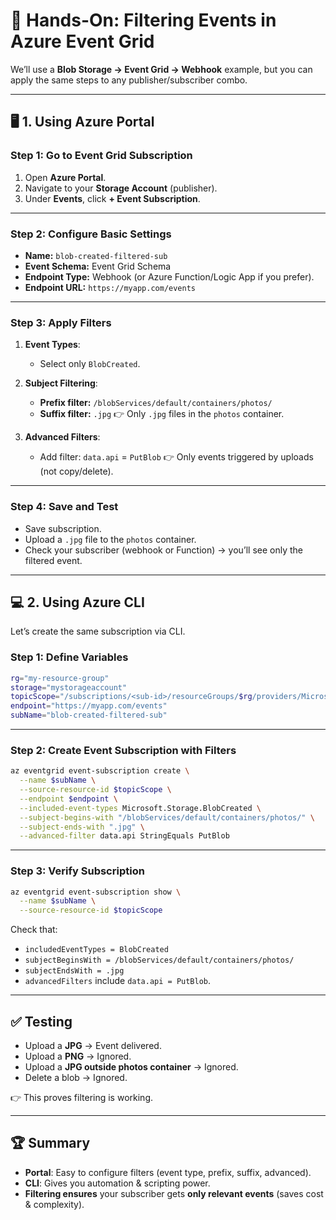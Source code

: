 # 🎯 Hands-On: Filtering Events in Azure Event Grid

We’ll use a **Blob Storage → Event Grid → Webhook** example, but you can apply the same steps to any publisher/subscriber combo.

---

## 🖥️ 1. Using Azure Portal

### Step 1: Go to Event Grid Subscription

1. Open **Azure Portal**.
2. Navigate to your **Storage Account** (publisher).
3. Under **Events**, click **+ Event Subscription**.

---

### Step 2: Configure Basic Settings

- **Name:** `blob-created-filtered-sub`
- **Event Schema:** Event Grid Schema
- **Endpoint Type:** Webhook (or Azure Function/Logic App if you prefer).
- **Endpoint URL:** `https://myapp.com/events`

---

### Step 3: Apply Filters

1. **Event Types**:

   - Select only `BlobCreated`.

2. **Subject Filtering**:

   - **Prefix filter:** `/blobServices/default/containers/photos/`
   - **Suffix filter:** `.jpg`
     👉 Only `.jpg` files in the `photos` container.

3. **Advanced Filters**:

   - Add filter: `data.api` = `PutBlob`
     👉 Only events triggered by uploads (not copy/delete).

---

### Step 4: Save and Test

- Save subscription.
- Upload a `.jpg` file to the `photos` container.
- Check your subscriber (webhook or Function) → you’ll see only the filtered event.

---

## 💻 2. Using Azure CLI

Let’s create the same subscription via CLI.

### Step 1: Define Variables

```bash
rg="my-resource-group"
storage="mystorageaccount"
topicScope="/subscriptions/<sub-id>/resourceGroups/$rg/providers/Microsoft.Storage/storageAccounts/$storage"
endpoint="https://myapp.com/events"
subName="blob-created-filtered-sub"
```

---

### Step 2: Create Event Subscription with Filters

```bash
az eventgrid event-subscription create \
  --name $subName \
  --source-resource-id $topicScope \
  --endpoint $endpoint \
  --included-event-types Microsoft.Storage.BlobCreated \
  --subject-begins-with "/blobServices/default/containers/photos/" \
  --subject-ends-with ".jpg" \
  --advanced-filter data.api StringEquals PutBlob
```

---

### Step 3: Verify Subscription

```bash
az eventgrid event-subscription show \
  --name $subName \
  --source-resource-id $topicScope
```

Check that:

- `includedEventTypes = BlobCreated`
- `subjectBeginsWith = /blobServices/default/containers/photos/`
- `subjectEndsWith = .jpg`
- `advancedFilters` include `data.api = PutBlob`.

---

## ✅ Testing

- Upload a **JPG** → Event delivered.
- Upload a **PNG** → Ignored.
- Upload a **JPG outside photos container** → Ignored.
- Delete a blob → Ignored.

👉 This proves filtering is working.

---

## 🏆 Summary

- **Portal**: Easy to configure filters (event type, prefix, suffix, advanced).
- **CLI**: Gives you automation & scripting power.
- **Filtering ensures** your subscriber gets **only relevant events** (saves cost & complexity).
